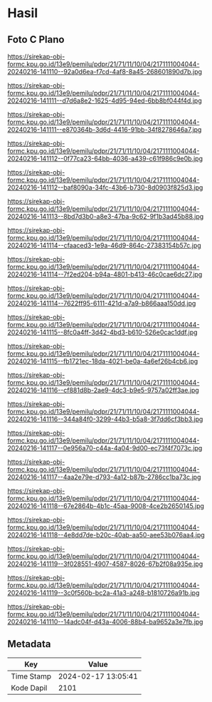# Hasil

## Foto C Plano

https://sirekap-obj-formc.kpu.go.id/13e9/pemilu/pdpr/21/71/11/10/04/2171111004044-20240216-141110--92a0d6ea-f7cd-4af8-8a45-268601890d7b.jpg

https://sirekap-obj-formc.kpu.go.id/13e9/pemilu/pdpr/21/71/11/10/04/2171111004044-20240216-141111--d7d6a8e2-1625-4d95-94ed-6bb8bf044f4d.jpg

https://sirekap-obj-formc.kpu.go.id/13e9/pemilu/pdpr/21/71/11/10/04/2171111004044-20240216-141111--e870364b-3d6d-4416-91bb-34f8278646a7.jpg

https://sirekap-obj-formc.kpu.go.id/13e9/pemilu/pdpr/21/71/11/10/04/2171111004044-20240216-141112--0f77ca23-64bb-4036-a439-c61f986c9e0b.jpg

https://sirekap-obj-formc.kpu.go.id/13e9/pemilu/pdpr/21/71/11/10/04/2171111004044-20240216-141112--baf8090a-34fc-43b6-b730-8d0903f825d3.jpg

https://sirekap-obj-formc.kpu.go.id/13e9/pemilu/pdpr/21/71/11/10/04/2171111004044-20240216-141113--8bd7d3b0-a8e3-47ba-9c62-9f1b3ad45b88.jpg

https://sirekap-obj-formc.kpu.go.id/13e9/pemilu/pdpr/21/71/11/10/04/2171111004044-20240216-141114--cfaaced3-1e9a-46d9-864c-27383154b57c.jpg

https://sirekap-obj-formc.kpu.go.id/13e9/pemilu/pdpr/21/71/11/10/04/2171111004044-20240216-141114--7f2ed204-b94a-4801-b413-46c0cae6dc27.jpg

https://sirekap-obj-formc.kpu.go.id/13e9/pemilu/pdpr/21/71/11/10/04/2171111004044-20240216-141114--7622ff95-6111-421d-a7a9-b866aaa150dd.jpg

https://sirekap-obj-formc.kpu.go.id/13e9/pemilu/pdpr/21/71/11/10/04/2171111004044-20240216-141115--8fc0a4ff-3d42-4bd3-b610-526e0cac1ddf.jpg

https://sirekap-obj-formc.kpu.go.id/13e9/pemilu/pdpr/21/71/11/10/04/2171111004044-20240216-141115--fb1721ec-18da-4021-be0a-4a6ef26b4cb6.jpg

https://sirekap-obj-formc.kpu.go.id/13e9/pemilu/pdpr/21/71/11/10/04/2171111004044-20240216-141116--cf881d8b-2ae9-4dc3-b9e5-9757a02ff3ae.jpg

https://sirekap-obj-formc.kpu.go.id/13e9/pemilu/pdpr/21/71/11/10/04/2171111004044-20240216-141116--344a84f0-3299-44b3-b5a8-3f7dd6cf3bb3.jpg

https://sirekap-obj-formc.kpu.go.id/13e9/pemilu/pdpr/21/71/11/10/04/2171111004044-20240216-141117--0e956a70-c44a-4a04-9d00-ec73f4f7073c.jpg

https://sirekap-obj-formc.kpu.go.id/13e9/pemilu/pdpr/21/71/11/10/04/2171111004044-20240216-141117--4aa2e79e-d793-4a12-b87b-2786cc1ba73c.jpg

https://sirekap-obj-formc.kpu.go.id/13e9/pemilu/pdpr/21/71/11/10/04/2171111004044-20240216-141118--67e2864b-4b1c-45aa-9008-4ce2b2650145.jpg

https://sirekap-obj-formc.kpu.go.id/13e9/pemilu/pdpr/21/71/11/10/04/2171111004044-20240216-141118--4e8dd7de-b20c-40ab-aa50-aee53b076aa4.jpg

https://sirekap-obj-formc.kpu.go.id/13e9/pemilu/pdpr/21/71/11/10/04/2171111004044-20240216-141119--3f028551-4907-4587-8026-67b2f08a935e.jpg

https://sirekap-obj-formc.kpu.go.id/13e9/pemilu/pdpr/21/71/11/10/04/2171111004044-20240216-141119--3c0f560b-bc2a-41a3-a248-b1810726a91b.jpg

https://sirekap-obj-formc.kpu.go.id/13e9/pemilu/pdpr/21/71/11/10/04/2171111004044-20240216-141110--14adc04f-d43a-4006-88b4-ba9652a3e7fb.jpg


## Metadata

| Key        | Value               |
| ---------- | ------------------- |
| Time Stamp | 2024-02-17 13:05:41 |
| Kode Dapil | 2101                |



